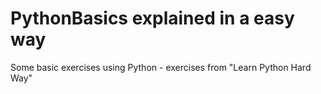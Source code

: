 # PythonBasics explained in a easy way
Some basic exercises using Python - exercises from "Learn Python Hard Way"
